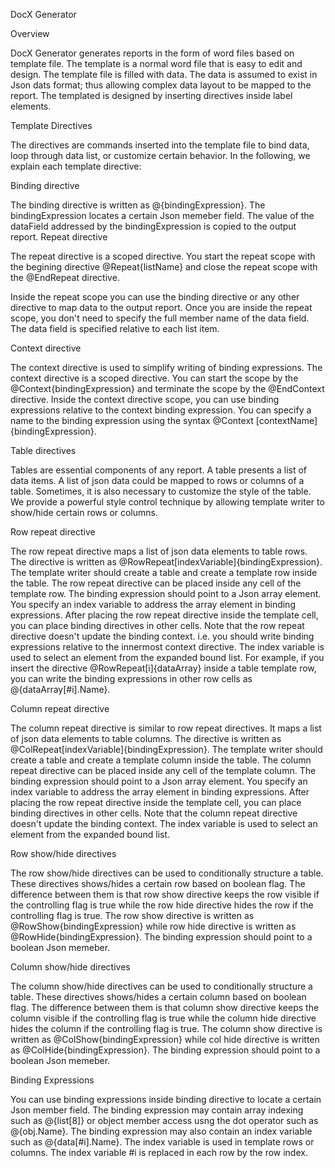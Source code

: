DocX Generator

Overview

DocX Generator generates reports in the form of word files based on template file. The template is a normal word file that is easy to edit and design. The template file is filled with data. The data is assumed to exist in Json dats format; thus allowing complex data layout to be mapped to the report.
The templated is designed by inserting directives inside label elements.

Template Directives

The directives are commands inserted into the template file to bind data, loop through data list, or customize certain behavior.
In the following, we explain each template directive:

Binding directive

The binding directive is written as @{bindingExpression}. The bindingExpression locates a certain Json memeber field. The value of the dataField addressed by the bindingExpression is copied to the output report. 
Repeat directive

The repeat directive is a scoped directive. You start the repeat scope 
with the begining directive @Repeat{listName} and close the repeat scope with the @EndRepeat directive.

Inside the repeat scope you can use the binding directive or any other directive 
to map data to the output report. Once you are inside the repeat scope, you
don't need to specify the full member name of the data field. The data field is specified relative to each list item.

Context directive

The context directive is used to simplify writing of binding expressions. 
The context directive is a scoped directive. You can start the scope by the @Context{bindingExpression} and terminate the scope by the @EndContext directive.
Inside the context directive scope, you can use binding expressions relative to the context 
binding expression. You can specify a name to the binding expression using the syntax 
@Context [contextName]{bindingExpression}.

Table directives

Tables are essential components of any report. A table presents a list of data items. A list of json data
could be mapped to rows or columns of a table. Sometimes, it is also necessary to customize the style of the table. 
We provide a powerful style control technique by allowing template writer to show/hide certain rows or columns.

Row repeat directive

The row repeat directive maps a list of json data elements to table rows. The directive is 
written as @RowRepeat[indexVariable]{bindingExpression}. The template writer should create a table 
and create a template row inside the table.
The row repeat directive can be placed inside any cell of the template row.
The binding expression should point to a Json array element. 
You specify an index variable to address the array element in binding expressions.
After placing the row repeat directive inside the template cell, you can place binding directives in other cells.
Note that the row repeat directive doesn't update the binding context. i.e. you should write binding expressions relative 
to the innermost context directive. The index variable is used to select an element from the expanded bound list.
For example, if you insert the directive @RowRepeat[i]{dataArray} inside a table template row,
you can write the binding expressions in other row cells as @{dataArray[#i].Name}.

Column repeat directive

The column repeat directive is similar to row repeat directives. It maps a list of json data elements to table columns. The directive is 
written as @ColRepeat[indexVariable]{bindingExpression}. The template writer should create a table 
and create a template column inside the table.
The column repeat directive can be placed inside any cell of the template column.
The binding expression should point to a Json array element. 
You specify an index variable to address the array element in binding expressions.
After placing the row repeat directive inside the template cell, you can place binding directives in other cells.
Note that the column repeat directive doesn't update the binding context. 
The index variable is used to select an element from the expanded bound list.

Row show/hide directives

The row show/hide directives can be used to conditionally structure a table. These directives shows/hides a
certain row based on boolean flag. The difference between them is that row show directive keeps the row visible if the
controlling flag is true while the row hide directive hides the row if the controlling flag is true. 
The row show directive is written as @RowShow{bindingExpression} while row hide directive is 
written as @RowHide{bindingExpression}. The binding expression should point to a boolean Json memeber.

Column show/hide directives

The column show/hide directives can be used to conditionally structure a table. These directives shows/hides a
certain column based on boolean flag. The difference between them is that column show directive keeps the column visible if the
controlling flag is true while the column hide directive hides the column if the controlling flag is true. 
The column show directive is written as @ColShow{bindingExpression} while col hide directive is 
written as @ColHide{bindingExpression}. The binding expression should point to a boolean Json memeber.


Binding Expressions

You can use binding expressions inside binding directive to locate a certain Json member field.
The binding expression may contain array indexing such as @{list[8]} or object member access usng the 
dot operator such as @{obj.Name}. The binding expression may also contain an index variable such as
 @{data[#i].Name}. The index variable is used in template rows or columns. The index variable #i 
 is replaced in each row by the row index.